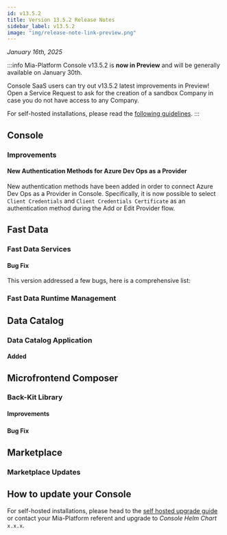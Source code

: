 ```yaml
---
id: v13.5.2
title: Version 13.5.2 Release Notes
sidebar_label: v13.5.2
image: "img/release-note-link-preview.png"
---
```


_January 16th, 2025_

:::info
Mia-Platform Console v13.5.2 is **now in Preview** and will be generally available on January 30th.

Console SaaS users can try out v13.5.2 latest improvements in Preview! Open a Service Request to ask for the creation of a sandbox Company in case you do not have access to any Company.

For self-hosted installations, please read the [following guidelines](#how-to-update-your-console).
:::

## Console 

### Improvements

#### New Authentication Methods for Azure Dev Ops as a Provider

New authentication methods have been added in order to connect Azure Dev Ops as a Provider in Console. 
Specifically, it is now possible to select `Client Credentials` and `Client Credentials Certificate` as an authentication method during the Add or Edit Provider flow.

## Fast Data

### Fast Data Services

#### 

#### Bug Fix

This version addressed a few bugs, here is a comprehensive list:

### Fast Data Runtime Management

## Data Catalog

### Data Catalog Application

#### Added


## Microfrontend Composer

### Back-Kit Library

#### Improvements

##### 

#### Bug Fix


## Marketplace

### Marketplace Updates

#### 

## How to update your Console

For self-hosted installations, please head to the [self hosted upgrade guide](/infrastructure/self-hosted/installation-chart/100_how-to-upgrade.md) or contact your Mia-Platform referent and upgrade to _Console Helm Chart_ `x.x.x`.
